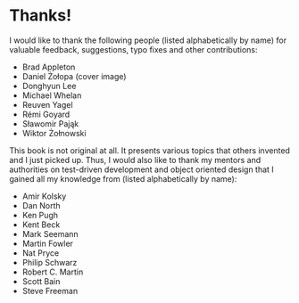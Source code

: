 Thanks!
=======

I would like to thank the following people (listed alphabetically by
name) for valuable feedback, suggestions, typo fixes and other 
contributions:

-   Brad Appleton
-   Daniel Żołopa (cover image)
-   Donghyun Lee
-   Michael Whelan
-   Reuven Yagel
-   Rémi Goyard
-   Sławomir Pająk
-   Wiktor Żołnowski

This book is not original at all. It presents various topics that others 
invented and I just picked up. Thus, I would also like to thank my mentors 
and authorities on test-driven development and object oriented design 
that I gained all my knowledge from (listed alphabetically by name):

-   Amir Kolsky
-   Dan North
-   Ken Pugh
-   Kent Beck
-   Mark Seemann
-   Martin Fowler
-   Nat Pryce
-   Philip Schwarz
-   Robert C. Martin
-   Scott Bain
-   Steve Freeman

